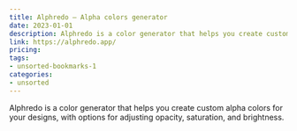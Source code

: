 ```yaml
---
title: Alphredo — Alpha colors generator
date: 2023-01-01
description: Alphredo is a color generator that helps you create custom alpha colors for your designs, with options for adjusting opacity, saturation, and brightness.
link: https://alphredo.app/
pricing: 
tags: 
- unsorted-bookmarks-1 
categories: 
- unsorted 
---
```


Alphredo is a color generator that helps you create custom alpha colors for your designs, with options for adjusting opacity, saturation, and brightness.